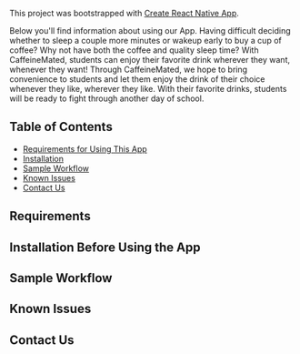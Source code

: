 This project was bootstrapped with [Create React Native App](https://github.com/react-community/create-react-native-app).

Below you'll find information about using our App. Having difficult deciding whether to sleep a couple more minutes or wakeup
early to buy a cup of coffee? Why not have both the coffee and quality sleep time? With CaffeineMated, students can enjoy their favorite drink wherever they want, whenever they want! Through CaffeineMated, we hope to bring convenience to students and let them enjoy the drink of their choice whenever they like, wherever they like. With their favorite drinks, students will be ready to fight through another day of school.

## Table of Contents

* [Requirements for Using This App](#requirements)
* [Installation](#installation-before-using-the-app)
* [Sample Workflow](#sample-workflow)
* [Known Issues](#known-issues)
* [Contact Us](#contact-us)


## Requirements

## Installation Before Using the App

## Sample Workflow

## Known Issues

## Contact Us
